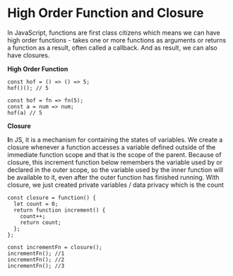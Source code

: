 # High Order Function and Closure

In JavaScript, functions are first class citizens which means we can have high order functions - takes one or more functions as arguments or returns a function as a result, often called a callback. And as result, we can also have closures.

**High Order Function**

```
const hof = () => () => 5;
hof()(); // 5

const hof = fn => fn(5);
const a = num => num;
hof(a) // 5
```

**Closure** 

**I**n JS, it is a mechanism for containing the states of variables. We create a closure whenever a function accesses a variable defined outside of the immediate function scope and that is the scope of the parent. Because of closure, this increment function below remembers the variable used by or declared in the outer scope, so the variable used by the inner function will be available to it, even after the outer function has finished running. With closure, we just created private variables / data privacy which is the count

```
const closure = function() {
  let count = 0;
  return function increment() {
    count++;
    return count;
  };
};

const incrementFn = closure();
incrementFn(); //1
incrementFn(); //2
incrementFn(); //3
```

